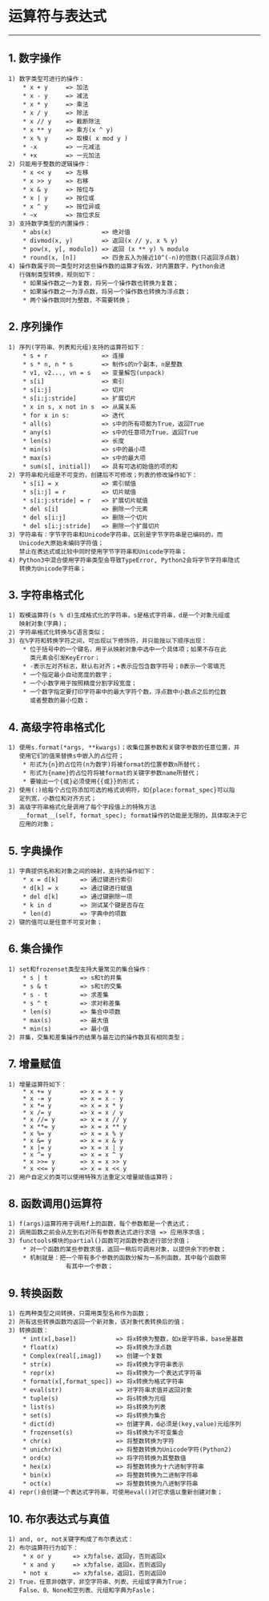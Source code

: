# **运算符与表达式**
***

## **1. 数字操作**
    1) 数字类型可进行的操作：
        * x + y     => 加法
        * x - y     => 减法
        * x * y     => 乘法
        * x / y     => 除法
        * x // y    => 截断除法
        * x ** y    => 乘方(x ^ y)
        * x % y     => 取模( x mod y )
        * -x        => 一元减法
        * +x        => 一元加法
    2) 只能用于整数的逻辑操作：
        * x << y    => 左移
        * x >> y    => 右移
        * x & y     => 按位与
        * x | y     => 按位或
        * x ^ y     => 按位异或
        * ~x        => 按位求反
    3) 支持数字类型的内置操作：
        * abs(x)              => 绝对值
        * divmod(x, y)        => 返回(x // y, x % y)
        * pow(x, y[, modulo]) => 返回 (x ** y) % modulo
        * round(x, [n])       => 四舍五入为接近10^(-n)的倍数(只返回浮点数)
    4) 操作数属于同一类型时对这些操作数的运算才有效，对内置数字，Python会进
       行强制类型转换，规则如下：
        * 如果操作数之一为复数，将另一个操作数也转换为复数；
        * 如果操作数之一为浮点数，将另一个操作数也转换为浮点数；
        * 两个操作数同时为整数，不需要转换；

## **2. 序列操作**
    1) 序列(字符串、列表和元组)支持的运算符如下：
        * s + r               => 连接
        * s * n, n * s        => 制作s的n个副本，n是整数
        * v1, v2..., vn = s   => 变量解包(unpack)
        * s[i]                => 索引
        * s[i:j]              => 切片
        * s[i:j:stride]       => 扩展切片
        * x in s, x not in s  => 从属关系
        * for x in s:         => 迭代
        * all(s)              => s中的所有项都为True，返回True
        * any(s)              => s中的任意项为True，返回True
        * len(s)              => 长度
        * min(s)              => s中的最小项
        * max(s)              => s中的最大项
        * sum(s[, initial])   => 具有可选初始值的项的和
    2) 字符串和元组是不可变的，创建后不可修改；列表的修改操作如下：
        * s[i] = x            => 索引赋值
        * s[i:j] = r          => 切片赋值
        * s[i:j:stride] = r   => 扩展切片赋值
        * del s[i]            => 删除一个元素
        * del s[i:j]          => 删除一个切片
        * del s[i:j:stride]   => 删除一个扩展切片
    3) 字符串有：字节字符串和Unicode字符串，区别是字节字符串是已编码的，而
       Unicode大原始未编码字符值；
       禁止在表达式或比较中同时使用字节字符串和Unicode字符串；
    4) Python3中混合使用字符串类型会导致TypeError, Python2会将字节字符串隐式
       转换为Unicode字符串；

## **3. 字符串格式化**
    1) 取模运算符(s % d)生成格式化的字符串，s是格式字符串，d是一个对象元组或
       映射对象(字典)；
    2) 字符串格式化转换与C语言类似；
    3) 在%字符和转换字符之间，可出现以下修饰符，并只能按以下顺序出现：
        * 位于括号中的一个键名，用于从映射对象中选中一个具体项；如果不存在此
          类元素会引发KeyError；
        * -表示左对齐标志，默认右对齐；+表示应包含数字符号；0表示一个零填充
        * 一个指定最小自动宽度的数字；
        * 一个小数字用于按照精度分割字段宽度；
        * 一个数字指定要打印字符串中的最大字符个数，浮点数中小数点之后的位数
          或者整数的最小位数；

## **4. 高级字符串格式化**
    1) 使用s.format(*args, **kwargs)；收集位置参数和关键字参数的任意位置，并
       使用它们的值来替换s中嵌入的占位符；
        * 形式为{n}的占位符(n为数字)将被format的位置参数n所替代；
        * 形式为{name}的占位符将被format的关键字参数name所替代；
        * 要输出一个{或}必须使用{{或}}的形式；
    2) 使用(:)给每个占位符添加可选的格式说明符，如{place:format_spec}可以指
       定列宽，小数位和对齐方式；
    3) 高级字符串格式化是调用了每个字段值上的特殊方法
       __format__(self, format_spec); format操作的功能是无限的，具体取决于它
       应用的对象；

## **5. 字典操作**
    1) 字典提供名称和对象之间的映射，支持的操作如下：
        * x = d[k]      => 通过键进行索引
        * d[k] = x      => 通过键进行赋值
        * del d[k]      => 通过键删除一项
        * k in d        => 测试某个键是否存在
        * len(d)        => 字典中的项数
    2) 键的值可以是任意不可变对象；

## **6. 集合操作**
    1) set和frozenset类型支持大量常见的集合操作：
        * s | t         => s和t的并集
        * s & t         => s和t的交集
        * s - t         => 求差集
        * s ^ t         => 求对称差集
        * len(s)        => 集合中项数
        * max(s)        => 最大值
        * min(s)        => 最小值
    2) 并集，交集和差集操作的结果与最左边的操作数具有相同类型；

## **7. 增量赋值**
    1) 增量运算符如下：
        * x += y        => x = x + y
        * x -= y        => x = x - y
        * x *= y        => x = x * y
        * x /= y        => x = x / y
        * x //= y       => x = x // y
        * x **= y       => x = x ** y
        * x %= y        => x = x % y
        * x &= y        => x = x & y
        * x |= y        => x = x | y
        * x ^= y        => x = x ^ y
        * x >>= y       => x = x >> y
        * x <<= y       => x = x << y
    2) 用户自定义的类可以使用特殊方法重定义增量赋值运算符；

## **8. 函数调用()运算符**
    1) f(args)运算符用于调用f上的函数，每个参数都是一个表达式；
    2) 调用函数之前会从左到右对所有参数表达式进行求值 => 应用序求值；
    3) functools模块的partial()函数可对函数参数进行部分求值；
        * 对一个函数的某些参数求值，返回一稍后可调用对象，以提供余下的参数；
        * 机制就是：把一个带有多个参数的函数分解为一系列函数，其中每个函数带
                    有其中一个参数；

## **9. 转换函数**
    1) 在两种类型之间转换，只需用类型名称作为函数；
    2) 所有这些转换函数均返回一个新对象，该对象代表转换后的值；
    3) 转换函数：
        * int(x[,base])           => 将x转换为整数，如x是字符串，base是基数
        * float(x)                => 将x转换为浮点数
        * Complex(real[,imag])    => 创建一个复数
        * str(x)                  => 将x转换为字符串表示
        * repr(x)                 => 将x转换为一个表达式字符串
        * format(x[,format_spec]) => 将x转换为格式字符串
        * eval(str)               => 对字符串求值并返回对象
        * tuple(s)                => 将s转换为元组
        * list(s)                 => 将s转换为列表
        * set(s)                  => 将s转换为集合
        * dict(d)                 => 创建字典，d必须是(key,value)元组序列
        * frozenset(s)            => 将s转换为不可变集合
        * chr(x)                  => 将整数转换为字符
        * unichr(x)               => 将整数转换为Unicode字符(Python2)
        * ord(x)                  => 将字符转换为其整数值
        * hex(x)                  => 将整数转换为十六进制字符串
        * bin(x)                  => 将整数转换为二进制字符串
        * oct(x)                  => 将整数转换为八进制字符串
    4) repr()会创建一个表达式字符串，可使用eval()对它求值以重新创建对象；

## **10. 布尔表达式与真值**
    1) and, or, not关键字构成了布尔表达式：
    2) 布尔运算符行为如下：
        * x or y      => x为false，返回y，否则返回x
        * x and y     => x为false，返回x，否则返回y
        * not x       => x为false，返回1，否则返回0
    2) True，任意非0数字，非空字符串、列表、元组或字典为True；
       False、0、None和空列表、元组和字典为Fasle；
